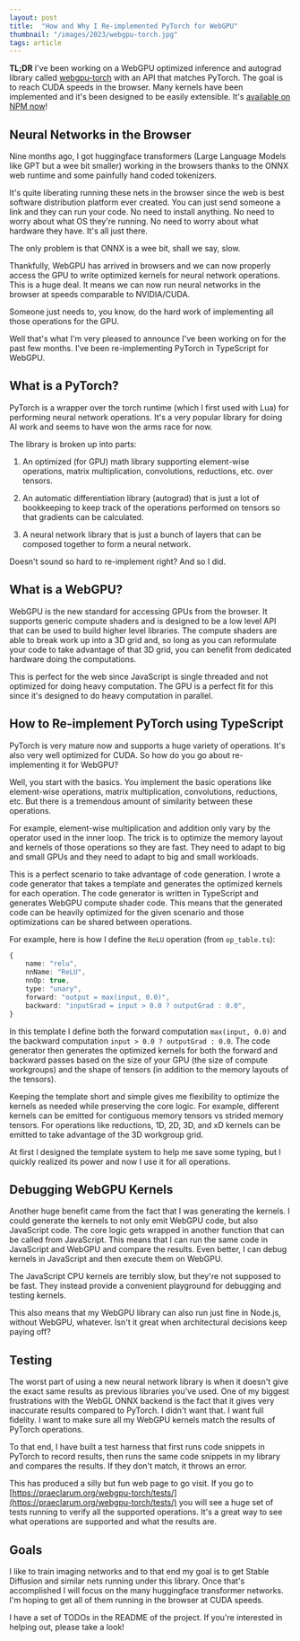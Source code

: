 ```yaml
---
layout: post
title:  "How and Why I Re-implemented PyTorch for WebGPU"
thumbnail: "/images/2023/webgpu-torch.jpg"
tags: article
---
```


**TL;DR** I've been working on a WebGPU optimized inference and autograd library called [webgpu-torch](https://github.com/praeclarum/webgpu-torch) with an API that matches PyTorch. The goal is to reach CUDA speeds in the browser. Many kernels have been implemented and it's been designed to be easily extensible. It's [available on NPM now](https://www.npmjs.com/package/webgpu-torch)!

## Neural Networks in the Browser

Nine months ago, I got huggingface transformers (Large Language Models like GPT but a wee bit smaller) working in the browsers thanks to the ONNX web runtime and some painfully hand coded tokenizers.

It's quite liberating running these nets in the browser since the web is best software distribution platform ever created. You can just send someone a link and they can run your code. No need to install anything. No need to worry about what OS they're running. No need to worry about what hardware they have. It's all just there.

The only problem is that ONNX is a wee bit, shall we say, slow.

Thankfully, WebGPU has arrived in browsers and we can now properly access the GPU to write optimized kernels for neural network operations. This is a huge deal. It means we can now run neural networks in the browser at speeds comparable to NVIDIA/CUDA.

Someone just needs to, you know, do the hard work of implementing all those operations for the GPU.

Well that's what I'm very pleased to announce I've been working on for the past few months. I've been re-implementing PyTorch in TypeScript for WebGPU.

## What is a PyTorch?

PyTorch is a wrapper over the torch runtime (which I first used with Lua) for performing neural network operations. It's a very popular library for doing AI work and seems to have won the arms race for now.

The library is broken up into parts:

1. An optimized (for GPU) math library supporting element-wise operations, matrix multiplication, convolutions, reductions, etc. over tensors.

2. An automatic differentiation library (autograd) that is just a lot of bookkeeping to keep track of the operations performed on tensors so that gradients can be calculated.

3. A neural network library that is just a bunch of layers that can be composed together to form a neural network.

Doesn't sound so hard to re-implement right? And so I did.

## What is a WebGPU?

WebGPU is the new standard for accessing GPUs from the browser. It supports generic compute shaders and is designed to be a low level API that can be used to build higher level libraries. The compute shaders are able to break work up into a 3D grid and, so long as you can reformulate your code to take advantage of that 3D grid, you can benefit from dedicated hardware doing the computations.

This is perfect for the web since JavaScript is single threaded and not optimized for doing heavy computation. The GPU is a perfect fit for this since it's designed to do heavy computation in parallel.

## How to Re-implement PyTorch using TypeScript

PyTorch is very mature now and supports a huge variety of operations. It's also very well optimized for CUDA. So how do you go about re-implementing it for WebGPU?

Well, you start with the basics. You implement the basic operations like element-wise operations, matrix multiplication, convolutions, reductions, etc. But there is a tremendous amount of similarity between these operations.

For example, element-wise multiplication and addition only vary by the operator used in the inner loop. The trick is to optimize the memory layout and kernels of those operations so they are fast. They need to adapt to big and small GPUs and they need to adapt to big and small workloads.

This is a perfect scenario to take advantage of code generation. I wrote a code generator that takes a template and generates the optimized kernels for each operation. The code generator is written in TypeScript and generates WebGPU compute shader code. This means that the generated code can be heavily optimized for the given scenario and those optimizations can be shared between operations.

For example, here is how I define the `ReLU` operation (from `op_table.ts`):

```typescript
{
    name: "relu",
    nnName: "ReLU",
    nnOp: true,
    type: "unary",
    forward: "output = max(input, 0.0)",
    backward: "inputGrad = input > 0.0 ? outputGrad : 0.0",
}
```

In this template I define both the forward computation `max(input, 0.0)` and the backward computation `input > 0.0 ? outputGrad : 0.0`. The code generator then generates the optimized kernels for both the forward and backward passes based on the size of your GPU (the size of compute workgroups) and the shape of tensors (in addition to the memory layouts of the tensors).

Keeping the template short and simple gives me flexibility to optimize the kernels as needed while preserving the core logic. For example, different kernels can be emitted for contiguous memory tensors vs strided memory tensors. For operations like reductions, 1D, 2D, 3D, and xD kernels can be emitted to take advantage of the 3D workgroup grid.

At first I designed the template system to help me save some typing, but I quickly realized its power and now I use it for all operations.

## Debugging WebGPU Kernels

Another huge benefit came from the fact that I was generating the kernels. I could generate the kernels to not only emit WebGPU code, but also JavaScript code. The core logic gets wrapped in another function that can be called from JavaScript. This means that I can run the same code in JavaScript and WebGPU and compare the results. Even better, I can debug kernels in JavaScript and then execute them on WebGPU.

The JavaScript CPU kernels are terribly slow, but they're not supposed to be fast. They instead provide a convenient playground for debugging and testing kernels.

This also means that my WebGPU library can also run just fine in Node.js, without WebGPU, whatever. Isn't it great when architectural decisions keep paying off?

## Testing

The worst part of using a new neural network library is when it doesn't give the exact same results as previous libraries you've used. One of my biggest frustrations with the WebGL ONNX backend is the fact that it gives very inaccurate results compared to PyTorch. I didn't want that. I want full fidelity. I want to make sure all my WebGPU kernels match the results of PyTorch operations.

To that end, I have built a test harness that first runs code snippets in PyTorch to record results, then runs the same code snippets in my library and compares the results. If they don't match, it throws an error.

This has produced a silly but fun web page to go visit. If you go to [https://praeclarum.org/webgpu-torch/tests/](https://praeclarum.org/webgpu-torch/tests/) you will see a huge set of tests running to verify all the supported operations. It's a great way to see what operations are supported and what the results are.

## Goals

I like to train imaging networks and to that end my goal is to get Stable Diffusion and similar nets running under this library. Once that's accomplished I will focus on the many huggingface transformer networks. I'm hoping to get all of them running in the browser at CUDA speeds.

I have a set of TODOs in the README of the project. If you're interested in helping out, please take a look!
